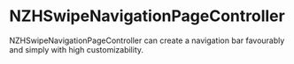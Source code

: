 # NZHSwipeNavigationPageController
NZHSwipeNavigationPageController can create a navigation bar favourably and simply with high customizability.
